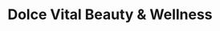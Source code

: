 ---
title: "Dolce Vital Beauty & Wellness"
url: /bad-fuessing/dolce-vital-beauty-und-wellness/
shop: Kosmetik
---